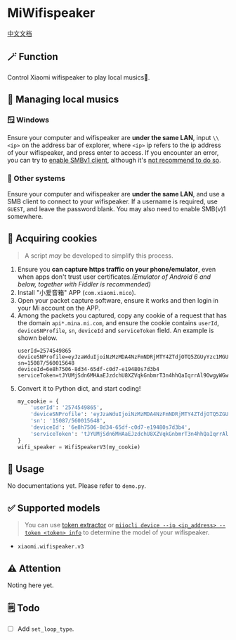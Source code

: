 # MiWifispeaker
[中文文档](README_CN.md)
## 🪄 Function
Control Xiaomi wifispeaker to play local musics🎵.
## 📁 Managing local musics
### 🪟 Windows
Ensure your computer and wifispeaker are **under the same LAN**, input `\\<ip>` on the address bar of explorer, where `<ip>` ip refers to the ip address of your wifispeaker, and press enter to access. If you encounter an error, you can try to [enable SMBv1 client](https://docs.microsoft.com/en-us/windows-server/storage/file-server/troubleshoot/detect-enable-and-disable-smbv1-v2-v3#smbv1-on-smb-client), although it's [not recommend to do so](https://techcommunity.microsoft.com/t5/storage-at-microsoft/stop-using-smb1/ba-p/425858).
### 🤔 Other systems
Ensure your computer and wifispeaker are **under the same LAN**, and use a SMB client to connect to your wifispeaker. If a username is required, use `GUEST`, and leave the password blank. You may also need to enable SMB(v)1 somewhere.
## 🍪 Acquiring cookies
> A script *may* be developed to simplify this process.
1. Ensure you **can capture https traffic on your phone/emulator**, even when apps don't trust user certificates.*(Emulator of Android 6 and below, together with Fiddler is recommended)*
2. Install "小爱音箱" APP (`com.xiaomi.mico`).
3. Open your packet capture software, ensure it works and then login in your Mi account on the APP.
4. Among the packets you captured, copy any cookie of a request that has the domain `api*.mina.mi.com`, and ensure the cookie contains `userId`, `deviceSNProfile`, `sn`, `deviceId` and `serviceToken` field. An example is shown below.
    ```
    userId=2574549865
	deviceSNProfile=eyJzaWduIjoiNzMzMDA4NzFmNDRjMTY4ZTdjOTQ5ZGUyYzc1MGU2MGMyYzliYjhmZjUzMDAxN2M1YTI2NzIzNGU5Y2I0ZGI4ZSIsInNuIjoiMTUwODcvNTYwMDE1NjQ4In0=
	sn=15087/560015648
	deviceId=6e8h7506-8d34-65df-c0d7-e19480s7d3b4
	serviceToken=tJYUMjSdn6MHAaEJzdchU8XZVqkGnbmrT3n4hhQaIqrrAl9OwgyWGwEZohfPDUENSaQ/aPJF1JVaX32nwCaHAvOACyJ7aJW5g7hw+GYJ5SrKBqVN8XG0wjvPaFYpyQ3Ha8Oelx6IH8OxydiqNop98RTUnOxHLW9G7AkfowucoGiYRls8XbhqBL22q3lBVntfZ7EnEpXY6x9FaNGE0DQWVQ==
    ```
5. Convert it to Python dict, and start coding!
    ```python
    my_cookie = {
        'userId': '2574549865',
        'deviceSNProfile': 'eyJzaWduIjoiNzMzMDA4NzFmNDRjMTY4ZTdjOTQ5ZGUyYzc1MGU2MGMyYzliYjhmZjUzMDAxN2M1YTI2NzIzNGU5Y2I0ZGI4ZSIsInNuIjoiMTUwODcvNTYwMDE1NjQ4In0=',
        'sn': '15087/560015648',
        'deviceId': '6e8h7506-8d34-65df-c0d7-e19480s7d3b4',
        'serviceToken': 'tJYUMjSdn6MHAaEJzdchU8XZVqkGnbmrT3n4hhQaIqrrAl9OwgyWGwEZohfPDUENSaQ/aPJF1JVaX32nwCaHAvOACyJ7aJW5g7hw+GYJ5SrKBqVN8XG0wjvPaFYpyQ3Ha8Oelx6IH8OxydiqNop98RTUnOxHLW9G7AkfowucoGiYRls8XbhqBL22q3lBVntfZ7EnEpXY6x9FaNGE0DQWVQ=='
    }
    wifi_speaker = WifiSpeakerV3(my_cookie)
    ```
## 📖 Usage
No documentations yet. Please refer to `demo.py`.
## ✅ Supported models
> You can use [token extractor](https://github.com/PiotrMachowski/Xiaomi-cloud-tokens-extractor) or [`miiocli device --ip <ip_address> --token <token> info`](https://github.com/rytilahti/python-miio) to determine the model of your wifispeaker.
* `xiaomi.wifispeaker.v3`
## ⚠️ Attention
Noting here yet.
## 🗒️ Todo
* [ ] Add `set_loop_type`.